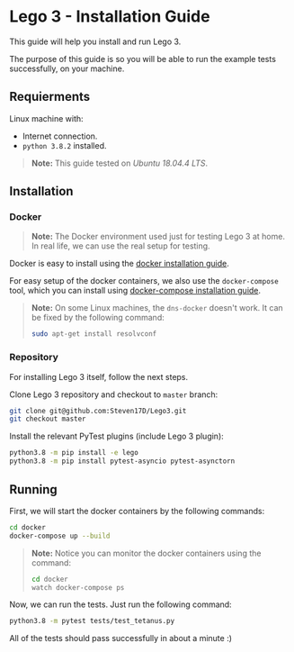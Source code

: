 
# Lego 3 - Installation Guide

This guide will help you install and run Lego 3.

The purpose of this guide is so you will be able to run the example tests successfully, on your machine.  

## Requierments

Linux machine with:

* Internet connection.
* `python 3.8.2` installed.

> **Note:** This guide tested on *Ubuntu 18.04.4 LTS*.

## Installation

### Docker

> **Note:** The Docker environment used just for testing Lego 3 at home. In real life, we can use the real setup for testing.  

Docker is easy to install using the [docker installation guide](https://docs.docker.com/install/linux/docker-ce/ubuntu/).

For easy setup of the docker containers, we also use the `docker-compose` tool, which you can install using [docker-compose installation guide](https://docs.docker.com/compose/install/).

> **Note:** On some Linux machines, the `dns-docker` doesn't work. It can be fixed by the following command:
>
>  ```bash
>  sudo apt-get install resolvconf
>  ```

### Repository

For installing Lego 3 itself, follow the next steps.

Clone Lego 3 repository and checkout to `master` branch:

```bash
git clone git@github.com:Steven17D/Lego3.git
git checkout master
```

Install the relevant PyTest plugins (include Lego 3 plugin):

```bash
python3.8 -m pip install -e lego
python3.8 -m pip install pytest-asyncio pytest-asynctorn
```

## Running

First, we will start the docker containers by the following commands:  

```bash
cd docker
docker-compose up --build
```

> **Note:** Notice you can monitor the docker containers using the command:  
>
>```bash
>cd docker
>watch docker-compose ps
>```

Now, we can run the tests. Just run the following command:

```bash
python3.8 -m pytest tests/test_tetanus.py
```

All of the tests should pass successfully in about a minute :)
